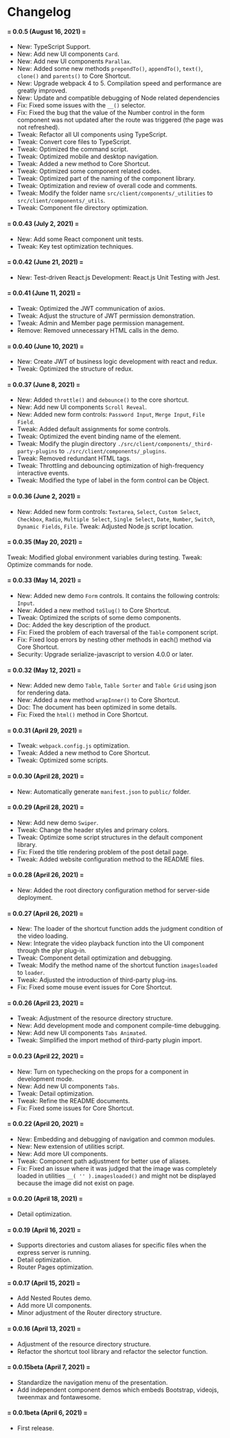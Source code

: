 # Changelog

#### = 0.0.5 (August 16, 2021) =

* New: TypeScript Support.
* New: Add new UI components `Card`.
* New: Add new UI components `Parallax`.
* New: Added some new methods `prependTo()`, `appendTo()`, `text()`, `clone()` and `parents()` to Core Shortcut.
* New: Upgrade webpack 4 to 5. Compilation speed and performance are greatly improved.
* New: Update and compatible debugging of Node related dependencies
* Fix: Fixed some issues with the `__()` selector.
* Fix: Fixed the bug that the value of the Number control in the form component was not updated after the route was triggered (the page was not refreshed).
* Tweak: Refactor all UI components using TypeScript.
* Tweak: Convert core files to TypeScript.
* Tweak: Optimized the command script.
* Tweak: Optimized mobile and desktop navigation.
* Tweak: Added a new method to Core Shortcut.
* Tweak: Optimized some component related codes.
* Tweak: Optimized part of the naming of the component library.
* Tweak: Optimization and review of overall code and comments.
* Tweak: Modify the folder name `src/client/components/_utilities` to `src/client/components/_utils`.
* Tweak: Component file directory optimization.


#### = 0.0.43 (July 2, 2021) =

* New: Add some React component unit tests.
* Tweak: Key test optimization techniques.


#### = 0.0.42 (June 21, 2021) =

* New: Test-driven React.js Development: React.js Unit Testing with Jest.



#### = 0.0.41 (June 11, 2021) =

* Tweak: Optimized the JWT communication of axios.
* Tweak: Adjust the structure of JWT permission demonstration.
* Tweak: Admin and Member page permission management.
* Remove: Removed unnecessary HTML calls in the demo.



#### = 0.0.40 (June 10, 2021) =

* New: Create JWT of business logic development with react and redux.
* Tweak: Optimized the structure of redux.


#### = 0.0.37 (June 8, 2021) =


* New: Added `throttle()` and `debounce()` to the core shortcut.
* New: Add new UI components `Scroll Reveal`.
* New: Added new form controls: `Password Input`, `Merge Input`, `File Field`.
* Tweak: Added default assignments for some controls.
* Tweak: Optimized the event binding name of the element.
* Tweak: Modify the plugin directory `./src/client/components/_third-party-plugins` to `./src/client/components/_plugins`.
* Tweak: Removed redundant HTML tags.
* Tweak: Throttling and debouncing optimization of high-frequency interactive events.
* Tweak: Modified the type of label in the form control can be Object.



#### = 0.0.36 (June 2, 2021) =

* New: Added new form controls: `Textarea`, `Select`, `Custom Select`, `Checkbox`, `Radio`, `Multiple Select`, `Single Select`, `Date`, `Number`, `Switch`, `Dynamic Fields`, `File`.
Tweak: Adjusted Node.js script location.


#### = 0.0.35 (May 20, 2021) =

Tweak: Modified global environment variables during testing.
Tweak: Optimize commands for node.


#### = 0.0.33 (May 14, 2021) =

* New: Added new demo `Form` controls. It contains the following controls: 	`Input`.
* New: Added a new method `toSlug()` to Core Shortcut.
* Tweak: Optimized the scripts of some demo components.
* Doc: Added the key description of the product.
* Fix: Fixed the problem of each traversal of the `Table` component script.
* Fix: Fixed loop errors by nesting other methods in each() method via Core Shortcut.
* Security: Upgrade serialize-javascript to version 4.0.0 or later.



#### = 0.0.32 (May 12, 2021) =

* New: Added new demo `Table`, `Table Sorter` and `Table Grid` using json for rendering data.
* New: Added a new method `wrapInner()` to Core Shortcut.
* Doc: The document has been optimized in some details.
* Fix: Fixed the `html()` method in Core Shortcut.


#### = 0.0.31 (April 29, 2021) =

* Tweak: `webpack.config.js` optimization.
* Tweak: Added a new method to Core Shortcut.
* Tweak: Optimized some scripts.


#### = 0.0.30 (April 28, 2021) =

* New: Automatically generate `manifest.json` to `public/` folder.



#### = 0.0.29 (April 28, 2021) =

* New: Add new demo `Swiper`.
* Tweak: Change the header styles and primary colors.
* Tweak: Optimize some script structures in the default component library.
* Fix: Fixed the title rendering problem of the post detail page.
* Tweak: Added website configuration method to the README files.



#### = 0.0.28 (April 26, 2021) =

* New: Added the root directory configuration method for server-side deployment.


#### = 0.0.27 (April 26, 2021) =

* New: The loader of the shortcut function adds the judgment condition of the video loading.
* New: Integrate the video playback function into the UI component through the plyr plug-in.
* Tweak: Component detail optimization and debugging.
* Tweak: Modify the method name of the shortcut function `imagesloaded` to `loader`.
* Tweak: Adjusted the introduction of third-party plug-ins.
* Fix: Fixed some mouse event issues for Core Shortcut.




#### = 0.0.26 (April 23, 2021) =

* Tweak: Adjustment of the resource directory structure.
* New: Add development mode and component compile-time debugging.
* New: Add new UI components `Tabs Animated`.
* Tweak: Simplified the import method of third-party plugin import.


#### = 0.0.23 (April 22, 2021) =

* New: Turn on typechecking on the props for a component in development mode.
* New: Add new UI components `Tabs`.
* Tweak: Detail optimization.
* Tweak: Refine the README documents.
* Fix: Fixed some issues for Core Shortcut.



#### = 0.0.22 (April 20, 2021) =

* New: Embedding and debugging of navigation and common modules.
* New: New extension of utilities script.
* New: Add more UI components.
* Tweak: Component path adjustment for better use of aliases.
* Fix: Fixed an issue where it was judged that the image was completely loaded in utilities `__( '' ).imagesloaded()` and might not be displayed because the image did not exist on page.



#### = 0.0.20 (April 18, 2021) =

* Detail optimization.


#### = 0.0.19 (April 16, 2021) =

* Supports directories and custom aliases for specific files when the express server is running.
* Detail optimization.
* Router Pages optimization.


#### = 0.0.17 (April 15, 2021) =

* Add Nested Routes demo.
* Add more UI components.
* Minor adjustment of the Router directory structure. 


#### = 0.0.16 (April 13, 2021) =

* Adjustment of the resource directory structure.
* Refactor the shortcut tool library and refactor the selector function.


#### = 0.0.15beta (April 7, 2021) =

* Standardize the navigation menu of the presentation.
* Add independent component demos which embeds Bootstrap, videojs, tweenmax and fontawesome.


#### = 0.0.1beta (April 6, 2021) =

* First release.
